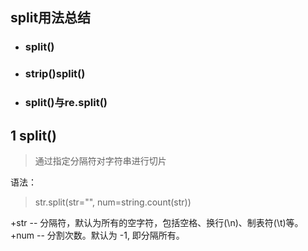 ## split用法总结
+ ### split()
+ ### strip()split()
+ ### split()与re.split()
## 1 split()
>通过指定分隔符对字符串进行切片

语法：

>str.split(str="", num=string.count(str))

+str -- 分隔符，默认为所有的空字符，包括空格、换行(\n)、制表符(\t)等。
+num -- 分割次数。默认为 -1, 即分隔所有。
